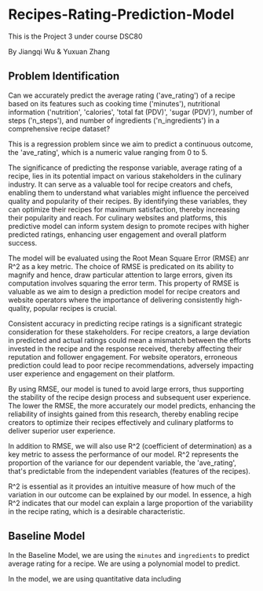 # Recipes-Rating-Prediction-Model

This is the Project 3 under course DSC80

By Jiangqi Wu & Yuxuan Zhang

## Problem Identification

Can we accurately predict the average rating ('ave_rating') of a recipe based on its features such as cooking time ('minutes'), nutritional information ('nutrition', 'calories', 'total fat (PDV)', 'sugar (PDV)'), number of steps ('n_steps'), and number of ingredients ('n_ingredients') in a comprehensive recipe dataset?

This is a regression problem since we aim to predict a continuous outcome, the 'ave_rating', which is a numeric value ranging from 0 to 5.

The significance of predicting the response variable, average rating of a recipe, lies in its potential impact on various stakeholders in the culinary industry. It can serve as a valuable tool for recipe creators and chefs, enabling them to understand what variables might influence the perceived quality and popularity of their recipes. By identifying these variables, they can optimize their recipes for maximum satisfaction, thereby increasing their popularity and reach. For culinary websites and platforms, this predictive model can inform system design to promote recipes with higher predicted ratings, enhancing user engagement and overall platform success.

The model will be evaluated using the Root Mean Square Error (RMSE) anr R^2 as a key metric. The choice of RMSE is predicated on its ability to magnify and hence, draw particular attention to large errors, given its computation involves squaring the error term. This property of RMSE is valuable as we aim to design a prediction model for recipe creators and website operators where the importance of delivering consistently high-quality, popular recipes is crucial.

Consistent accuracy in predicting recipe ratings is a significant strategic consideration for these stakeholders. For recipe creators, a large deviation in predicted and actual ratings could mean a mismatch between the efforts invested in the recipe and the response received, thereby affecting their reputation and follower engagement. For website operators, erroneous prediction could lead to poor recipe recommendations, adversely impacting user experience and engagement on their platform.

By using RMSE, our model is tuned to avoid large errors, thus supporting the stability of the recipe design process and subsequent user experience. The lower the RMSE, the more accurately our model predicts, enhancing the reliability of insights gained from this research, thereby enabling recipe creators to optimize their recipes effectively and culinary platforms to deliver superior user experience.

In addition to RMSE, we will also use R^2 (coefficient of determination) as a key metric to assess the performance of our model. R^2 represents the proportion of the variance for our dependent variable, the 'ave_rating', that's predictable from the independent variables (features of the recipes).

R^2 is essential as it provides an intuitive measure of how much of the variation in our outcome can be explained by our model. In essence, a high R^2 indicates that our model can explain a large proportion of the variability in the recipe rating, which is a desirable characteristic.

## Baseline Model

In the Baseline Model, we are using the `minutes` and `ingredients` to predict average rating for a recipe. We are using a polynomial model to predict.

In the model, we are using quantitative data including 
